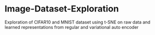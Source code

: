 # Image-Dataset-Exploration
Exploration of CIFAR10 and MNIST dataset using t-SNE on raw data and learned representations from regular and variational auto encoder
